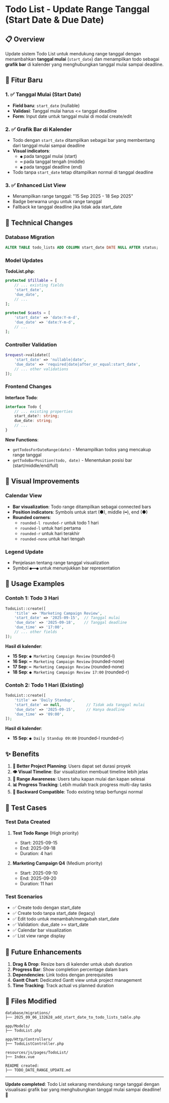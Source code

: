 # Todo List - Update Range Tanggal (Start Date & Due Date)

## 📋 Overview
Update sistem Todo List untuk mendukung range tanggal dengan menambahkan **tanggal mulai** (`start_date`) dan menampilkan todo sebagai **grafik bar** di kalender yang menghubungkan tanggal mulai sampai deadline.

## 🎯 Fitur Baru

### 1. ✅ Tanggal Mulai (Start Date)
- **Field baru**: `start_date` (nullable)
- **Validasi**: Tanggal mulai harus <= tanggal deadline
- **Form**: Input date untuk tanggal mulai di modal create/edit

### 2. ✅ Grafik Bar di Kalender
- Todo dengan `start_date` ditampilkan sebagai bar yang membentang dari tanggal mulai sampai deadline
- **Visual indicators**:
  - `●` pada tanggal mulai (start)
  - `━` pada tanggal tengah (middle) 
  - `●` pada tanggal deadline (end)
- Todo tanpa `start_date` tetap ditampilkan normal di tanggal deadline

### 3. ✅ Enhanced List View
- Menampilkan range tanggal: "15 Sep 2025 - 18 Sep 2025"
- Badge berwarna ungu untuk range tanggal
- Fallback ke tanggal deadline jika tidak ada start_date

## 🔧 Technical Changes

### Database Migration
```sql
ALTER TABLE todo_lists ADD COLUMN start_date DATE NULL AFTER status;
```

### Model Updates
**TodoList.php**:
```php
protected $fillable = [
    // ... existing fields
    'start_date',
    'due_date',
    // ...
];

protected $casts = [
    'start_date' => 'date:Y-m-d',
    'due_date' => 'date:Y-m-d',
    // ...
];
```

### Controller Validation
```php
$request->validate([
    'start_date' => 'nullable|date',
    'due_date' => 'required|date|after_or_equal:start_date',
    // ... other validations
]);
```

### Frontend Changes
**Interface Todo**:
```typescript
interface Todo {
    // ... existing properties
    start_date?: string;
    due_date: string;
    // ...
}
```

**New Functions**:
- `getTodosForDateRange(date)` - Menampilkan todos yang mencakup range tanggal
- `getTodoBarPosition(todo, date)` - Menentukan posisi bar (start/middle/end/full)

## 🎨 Visual Improvements

### Calendar View
- **Bar visualization**: Todo range ditampilkan sebagai connected bars
- **Position indicators**: Symbols untuk start (●), middle (━), end (●)
- **Rounded corners**: 
  - `rounded-l rounded-r` untuk todo 1 hari
  - `rounded-l` untuk hari pertama
  - `rounded-r` untuk hari terakhir  
  - `rounded-none` untuk hari tengah

### Legend Update
- Penjelasan tentang range tanggal visualization
- Symbol `●━━●` untuk menunjukkan bar representation

## 📝 Usage Examples

### Contoh 1: Todo 3 Hari
```php
TodoList::create([
    'title' => 'Marketing Campaign Review',
    'start_date' => '2025-09-15',  // Tanggal mulai
    'due_date' => '2025-09-18',    // Tanggal deadline
    'due_time' => '17:00',
    // ... other fields
]);
```

**Hasil di kalender**:
- **15 Sep**: `● Marketing Campaign Review` (rounded-l)
- **16 Sep**: `━ Marketing Campaign Review` (rounded-none)  
- **17 Sep**: `━ Marketing Campaign Review` (rounded-none)
- **18 Sep**: `● Marketing Campaign Review 17:00` (rounded-r)

### Contoh 2: Todo 1 Hari (Existing)
```php
TodoList::create([
    'title' => 'Daily Standup',
    'start_date' => null,           // Tidak ada tanggal mulai
    'due_date' => '2025-09-15',     // Hanya deadline
    'due_time' => '09:00',
]);
```

**Hasil di kalender**:
- **15 Sep**: `● Daily Standup 09:00` (rounded-l rounded-r)

## ✨ Benefits

1. **📅 Better Project Planning**: Users dapat set durasi proyek
2. **👁️ Visual Timeline**: Bar visualization membuat timeline lebih jelas  
3. **🎯 Range Awareness**: Users tahu kapan mulai dan kapan selesai
4. **📊 Progress Tracking**: Lebih mudah track progress multi-day tasks
5. **🔄 Backward Compatible**: Todo existing tetap berfungsi normal

## 🧪 Test Cases

### Test Data Created
1. **Test Todo Range** (High priority)
   - Start: 2025-09-15
   - End: 2025-09-18  
   - Duration: 4 hari

2. **Marketing Campaign Q4** (Medium priority)
   - Start: 2025-09-10
   - End: 2025-09-20
   - Duration: 11 hari

### Test Scenarios
- ✅ Create todo dengan start_date
- ✅ Create todo tanpa start_date (legacy)
- ✅ Edit todo untuk menambah/mengubah start_date
- ✅ Validation: due_date >= start_date
- ✅ Calendar bar visualization
- ✅ List view range display

## 🔮 Future Enhancements

1. **Drag & Drop**: Resize bars di kalender untuk ubah duration
2. **Progress Bar**: Show completion percentage dalam bars
3. **Dependencies**: Link todos dengan prerequisites
4. **Gantt Chart**: Dedicated Gantt view untuk project management
5. **Time Tracking**: Track actual vs planned duration

## 📁 Files Modified

```
database/migrations/
├── 2025_09_06_132628_add_start_date_to_todo_lists_table.php

app/Models/
├── TodoList.php

app/Http/Controllers/
├── TodoListController.php

resources/js/pages/TodoList/
├── Index.vue

README created:
├── TODO_DATE_RANGE_UPDATE.md
```

---

**Update completed**: Todo List sekarang mendukung range tanggal dengan visualisasi grafik bar yang menghubungkan tanggal mulai sampai deadline! 🎉
